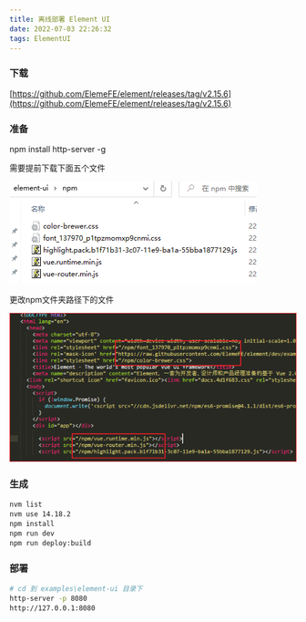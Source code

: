 ```yaml
---
title: 离线部署 Element UI
date: 2022-07-03 22:26:32
tags: ElementUI
---
```


### 下载 

[https://github.com/ElemeFE/element/releases/tag/v2.15.6](https://github.com/ElemeFE/element/releases/tag/v2.15.6)

### 准备

npm install http-server -g

需要提前下载下面五个文件  

![五个文件](../../../assets/posts/web/20220701003057.png)  

更改npm文件夹路径下的文件  

![替换字符串](../../../assets/posts/web/20220701003202.png)  

### 生成

```sh
nvm list
nvm use 14.18.2
npm install
npm run dev
npm run deploy:build
```

### 部署

```sh
# cd 到 examples\element-ui 目录下
http-server -p 8080
http://127.0.0.1:8080
```

